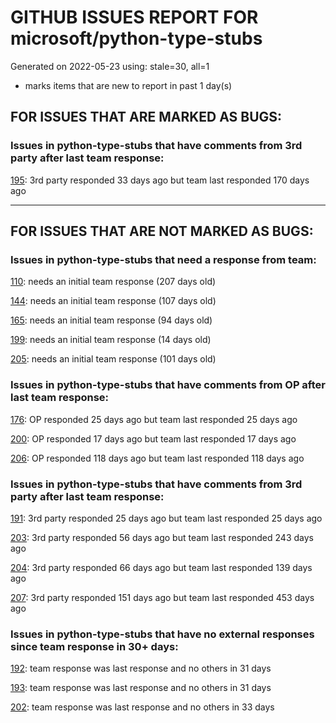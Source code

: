 
# GITHUB ISSUES REPORT FOR microsoft/python-type-stubs


Generated on 2022-05-23 using: stale=30, all=1


* marks items that are new to report in past 1 day(s)


## FOR ISSUES THAT ARE MARKED AS BUGS:


### Issues in python-type-stubs that have comments from 3rd party after last team response:


  [195](https://github.com/microsoft/python-type-stubs/issues/195 "Pylance + Pandas"): 3rd party responded 33 days ago but team last responded 170 days ago

---

## FOR ISSUES THAT ARE NOT MARKED AS BUGS:


### Issues in python-type-stubs that need a response from team:


  [110](https://github.com/microsoft/python-type-stubs/issues/110 " Pandas Timestamp/Timedelta are not understood as subclasses of datetime.datetime and datetime.timedelta"): needs an initial team response (207 days old)

  [144](https://github.com/microsoft/python-type-stubs/issues/144 "pandas: Should `Series[Dtype]` be replaced with `Series[S1]` everywhere?"): needs an initial team response (107 days old)

  [165](https://github.com/microsoft/python-type-stubs/issues/165 "tests on pandas are not picking up methods and functions that are missing from the partial stubs"): needs an initial team response (94 days old)

  [199](https://github.com/microsoft/python-type-stubs/issues/199 "`pandas.Index[...]` seems to be resolved as `Hashable` not `Index`"): needs an initial team response (14 days old)

  [205](https://github.com/microsoft/python-type-stubs/issues/205 "[BUG?] VSCode Intellisense Fails To Complete Python's PyQt API Properties"): needs an initial team response (101 days old)

### Issues in python-type-stubs that have comments from OP after last team response:


  [176](https://github.com/microsoft/python-type-stubs/issues/176 "request : opencv-contrib"): OP responded 25 days ago but team last responded 25 days ago

  [200](https://github.com/microsoft/python-type-stubs/issues/200 "PyRight doesn't see arguments of constructor for class inherited from pandas.DataFrame"): OP responded 17 days ago but team last responded 17 days ago

  [206](https://github.com/microsoft/python-type-stubs/issues/206 "No suggestion/autocomplete for example for xml.dom.minidom objects"): OP responded 118 days ago but team last responded 118 days ago

### Issues in python-type-stubs that have comments from 3rd party after last team response:


  [191](https://github.com/microsoft/python-type-stubs/issues/191 "Switch pandas stubs to the ones maintained by pandas team"): 3rd party responded 25 days ago but team last responded 25 days ago

  [203](https://github.com/microsoft/python-type-stubs/issues/203 "Pylance incorrect unreachable result with pwntools"): 3rd party responded 56 days ago but team last responded 243 days ago

  [204](https://github.com/microsoft/python-type-stubs/issues/204 "Intellisense does work with GTK+ 3 (GObject Introspection)"): 3rd party responded 66 days ago but team last responded 139 days ago

  [207](https://github.com/microsoft/python-type-stubs/issues/207 "RPi.GPIO does not work"): 3rd party responded 151 days ago but team last responded 453 days ago

### Issues in python-type-stubs that have no external responses since team response in 30+ days:


  [192](https://github.com/microsoft/python-type-stubs/issues/192 "`pandas.option_context` false positive: 'Expect no arguments to &quot;option_context&quot; constructor'"): team response was last response and no others in 31 days

  [193](https://github.com/microsoft/python-type-stubs/issues/193 "VS Code AutoComplete does not include some functions of 3rd Party Modules like (NumPy, Pandas, Matplotlib,...)"): team response was last response and no others in 31 days

  [202](https://github.com/microsoft/python-type-stubs/issues/202 "vscode autocomplete not working for 'cv2.dnn_DetectionModel' Class"): team response was last response and no others in 33 days

